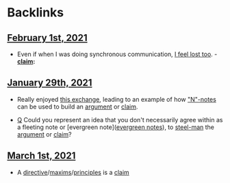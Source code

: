 
# Backlinks
## [February 1st, 2021](<February 1st, 2021.md>)
- Even if when I was doing synchronous communication, [I feel lost too](((xWL23Wbc6))).
                - **[claim](<claim.md>):**

## [January 29th, 2021](<January 29th, 2021.md>)
- Really enjoyed [this exchange](((PdawSmakm))), leading to an example of how ["N"-notes](<"N"-notes.md>) can be used to build an [argument](<argument.md>) or [claim](<claim.md>).

- [Q](<Q.md>) Could you represent an idea that you don't necessarily agree within as a fleeting note or [evergreen note]([evergreen notes](<evergreen notes.md>)), to [steel-man](<steel-man.md>) the [argument](<argument.md>) or [claim](<claim.md>)?

## [March 1st, 2021](<March 1st, 2021.md>)
- A [directive](<directive.md>)/[maxims](<maxims.md>)/[principles](<principles.md>) is a [claim](<claim.md>)

